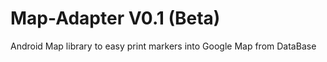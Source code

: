 Map-Adapter V0.1 (Beta)
===========

Android Map library to easy print markers into Google Map from DataBase